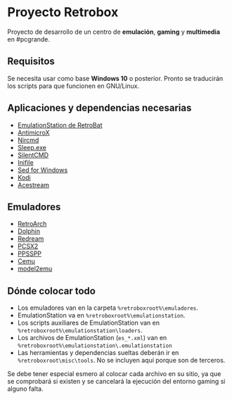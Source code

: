 # Proyecto Retrobox

Proyecto de desarrollo de un centro de **emulación**, **gaming** y **multimedia** en #pcgrande.

## Requisitos
Se necesita usar como base **Windows 10** o posterior. Pronto se traducirán los scripts para que funcionen en GNU/Linux.

## Aplicaciones y dependencias necesarias
* [EmulationStation de RetroBat]()
* [AntimicroX](https://github.com/AntiMicroX/antimicrox)
* [Nircmd](https://www.nirsoft.net/utils/nircmd-x64.zip)
* [Sleep.exe]()
* [SilentCMD](https://github.com/stbrenner/SilentCMD)
* [Inifile](https://www.horstmuc.de/div.htm#inifile)
* [Sed for Windows](https://github.com/mbuilov/sed-windows/)
* [Kodi](https://kodi.tv)
* [Acestream](https://wiki.acestream.media)

## Emuladores
* [RetroArch](https://www.retroarch.com/?page=platforms)
* [Dolphin](https://es.dolphin-emu.org/download/)
* [Redream](https://redream.io/)
* [PCSX2](https://pcsx2.net/downloads/)
* [PPSSPP](https://www.ppsspp.org/downloads.html)
* [Cemu](https://cemu.info/)
* [model2emu](https://segaretro.org/Model_2_Emulator)

## Dónde colocar todo
* Los emuladores van en la carpeta `%retroboxroot%\emuladores`.
* EmulationStation va en `%retroboxroot%\emulationstation`.
* Los scripts auxiliares de EmulationStation van en `%retroboxroot%\emulationstation\loaders`.
* Los archivos de EmulationStation (`es_*.xml`) van en  `%retroboxroot%\emulationstation\.emulationstation`
* Las herramientas y dependencias sueltas deberán ir en `%retroboxroot\misc\tools`. No se incluyen aquí porque son de terceros.

Se debe tener especial esmero al colocar cada archivo en su sitio, ya que se comprobará si existen y se cancelará la ejecución del entorno gaming si alguno falta.